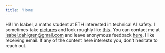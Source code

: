 ```yaml
---
title: 'Home'
---
```


Hi! I'm Isabel, a maths student at ETH interested in technical AI safety. I sometimes take [pictures](https://isabeldahlgren.netlify.app) and look roughly like [this](https://isabeldahlgren.github.io/image/). You can contact me at [isabel.dahlgren@gmail.com](mailto:isabel.dahlgren@gmail.com) and leave anonymous feedback [here](https://www.admonymous.co/isabel-dahlgren). I like receiving email. If any of the content here interests you, don't hesitate to reach out.

